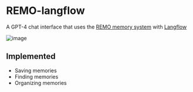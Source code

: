 # REMO-langflow
A GPT-4 chat interface that uses the [REMO memory system](https://github.com/daveshap/REMO_Framework) with [Langflow](https://github.com/logspace-ai/langflow)

![image](https://user-images.githubusercontent.com/123516285/232245663-7951c991-c9ed-4115-a9d3-021a0682eb40.png)

## Implemented
- Saving memories
- Finding memories
- Organizing memories
